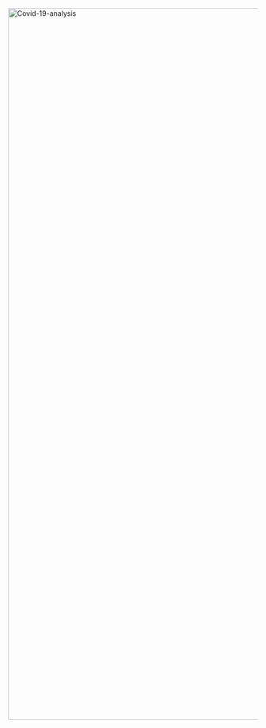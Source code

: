 <img width="1436" alt="Covid-19-analysis" src="https://github.com/user-attachments/assets/a05a7bb9-570f-4c3c-8ca5-960f58c2e626">
